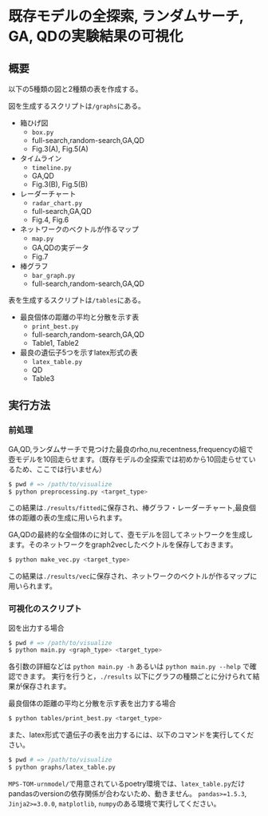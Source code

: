 # 既存モデルの全探索, ランダムサーチ, GA, QDの実験結果の可視化

## 概要

以下の5種類の図と2種類の表を作成する。

図を生成するスクリプトは`/graphs`にある。
- 箱ひげ図
  - `box.py`
  - full-search,random-search,GA,QD
  - Fig.3(A), Fig.5(A)
- タイムライン
  - `timeline.py`
  - GA,QD
  - Fig.3(B), Fig.5(B)
- レーダーチャート
  - `radar_chart.py`
  - full-search,GA,QD
  - Fig.4, Fig.6
- ネットワークのベクトルが作るマップ
  - `map.py`
  - GA,QDの実データ
  - Fig.7
- 棒グラフ
  - `bar_graph.py`
  - full-search,random-search,GA,QD

表を生成するスクリプトは`/tables`にある。
- 最良個体の距離の平均と分散を示す表
  - `print_best.py`
  - full-search,random-search,GA,QD
  - Table1, Table2
- 最良の遺伝子5つを示すlatex形式の表
  - `latex_table.py`
  - QD
  - Table3


## 実行方法

### 前処理
GA,QD,ランダムサーチで見つけた最良のrho,nu,recentness,frequencyの組で壺モデルを10回走らせます。（既存モデルの全探索では初めから10回走らせているため、ここでは行いません）
```bash
$ pwd # => /path/to/visualize
$ python preprocessing.py <target_type>
```
この結果は`./results/fitted`に保存され、棒グラフ・レーダーチャート,最良個体の距離の表の生成に用いられます。


GA,QDの最終的な全個体のに対して、壺モデルを回してネットワークを生成します。そのネットワークをgraph2vecしたベクトルを保存しておきます。
```bash
$ python make_vec.py <target_type>
```
この結果は`./results/vec`に保存され、ネットワークのベクトルが作るマップに用いられます。



### 可視化のスクリプト
図を出力する場合
```bash
$ pwd # => /path/to/visualize
$ python main.py <graph_type> <target_type>
```
各引数の詳細などは `python main.py -h` あるいは `python main.py --help` で確認できます。
実行を行うと，`./results` 以下にグラフの種類ごとに分けられて結果が保存されます。


最良個体の距離の平均と分散を示す表を出力する場合
```bash
$ python tables/print_best.py <target_type>
```
また、latex形式で遺伝子の表を出力するには、以下のコマンドを実行してください。
```bash
$ pwd # => /path/to/visualize
$ python graphs/latex_table.py
```
`MPS-TOM-urnmodel/`で用意されているpoetry環境では、`latex_table.py`だけpandasのversionの依存関係が合わないため、動きません。
`pandas>=1.5.3`, `Jinja2>=3.0.0`, `matplotlib`, `numpy`のある環境で実行してください。
